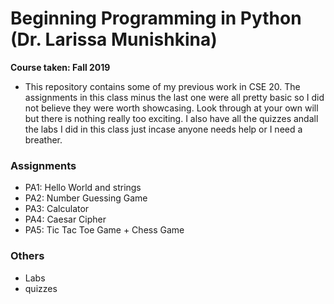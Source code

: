 # Beginning Programming in Python (Dr. Larissa Munishkina)

**Course taken: Fall 2019**

- This repository contains some of my previous work in CSE 20. The assignments in this class minus the last one were all pretty basic so I did not believe they were worth showcasing. Look through at your own will but there is nothing really too exciting. I also have all the quizzes andall the labs I did in this class just incase anyone needs help or I need a breather.

### Assignments
- PA1: Hello World and strings
- PA2: Number Guessing Game
- PA3: Calculator
- PA4: Caesar Cipher
- PA5: Tic Tac Toe Game + Chess Game

### Others
- Labs 
- quizzes
